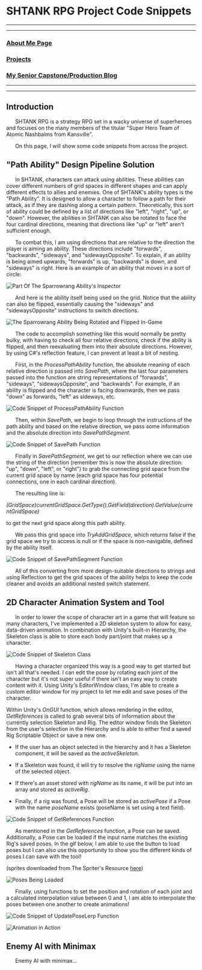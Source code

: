 # SHTANK RPG Project Code Snippets

---
---

### [About Me Page](https://matthewroy01.github.io/aboutme)

### [Projects](https://matthewroy01.github.io/index)

### [My Senior Capstone/Production Blog](https://matthewroy01.github.io/capstoneblog)

---
---

## Introduction

&nbsp;&nbsp;&nbsp;&nbsp;&nbsp;&nbsp;SHTANK RPG is a strategy RPG set in a wacky universe of superheroes and focuses on the many members of the titular "Super Hero Team of Atomic Nashbalms from Kansville".

&nbsp;&nbsp;&nbsp;&nbsp;&nbsp;&nbsp;On this page, I will show some code snippets from across the project.

## "Path Ability" Design Pipeline Solution

&nbsp;&nbsp;&nbsp;&nbsp;&nbsp;&nbsp;In SHTANK, characters can attack using abilities. These abilities can cover different numbers of grid spaces in different shapes and can apply different effects to allies and enemies. One of SHTANK's ability types is the "Path Ability". It is designed to allow a character to follow a path for their attack, as if they are dashing along a certain pattern. Theoretically, this sort of ability could be defined by a list of directions like "left", "right", "up", or "down". However, the abilities in SHTANK can also be rotated to face the four cardinal directions, meaning that directions like "up" or "left" aren't sufficient enough.

&nbsp;&nbsp;&nbsp;&nbsp;&nbsp;&nbsp;To combat this, I am using directions that are relative to the direction the player is aiming an ability. These directions include "forwards", "backwards", "sideways", and "sidewaysOpposite". To explain, if an ability is being aimed upwards, "forwards" is up, "backwards" is down, and "sideways" is right. Here is an example of an ability that moves in a sort of circle:

![Part Of The Sparrowrang Ability's Inspector](https://raw.githubusercontent.com/matthewroy01/matthewroy01.github.io/master/img/shtank/sparrowrang_inspector.PNG "Part Of The Sparrowrang Ability's Inspector")

&nbsp;&nbsp;&nbsp;&nbsp;&nbsp;&nbsp;And here is the ability itself being used on the grid. Notice that the ability can also be flipped, essentially causing the "sideways" and "sidewaysOpposite" instructions to switch directions.

![The Sparrowrang Ability Being Rotated and Flipped In-Game](https://raw.githubusercontent.com/matthewroy01/matthewroy01.github.io/master/img/shtank/sparrowrang_ingame.gif)

&nbsp;&nbsp;&nbsp;&nbsp;&nbsp;&nbsp;The code to accomplish something like this would normally be pretty bulky, with having to check all four relative directions, check if the ability is flipped, and then reevaluating them into their absolute directions. However, by using C#'s reflection feature, I can prevent at least a bit of nesting.

&nbsp;&nbsp;&nbsp;&nbsp;&nbsp;&nbsp;First, in the *ProcessPathAbility* function, the absolute meaning of each relative direction is passed into *SavePath*, where the last four parameters passed into the function are string representations of "forwards", "sideways", "sidewaysOpposite", and "backwards". For example, if an ability is flipped and the character is facing downwards, then we pass "down" as forwards, "left" as sideways, etc.

![Code Snippet of ProcessPathAbility Function](https://raw.githubusercontent.com/matthewroy01/matthewroy01.github.io/master/img/shtank/abilityprocessor_processpathability.PNG "Code Snippet of ProcessPathAbility Function")

&nbsp;&nbsp;&nbsp;&nbsp;&nbsp;&nbsp;Then, within *SavePath*, we begin to loop through the instructions of the path ability and based on the relative direction, we pass some information and the absolute direction into *SavePathSegment*.

![Code Snippet of SavePath Function](https://raw.githubusercontent.com/matthewroy01/matthewroy01.github.io/master/img/shtank/abilityprocessor_savepath.PNG "Code Snippet of SavePath Function")

&nbsp;&nbsp;&nbsp;&nbsp;&nbsp;&nbsp;Finally in *SavePathSegment*, we get to our reflection where we can use the string of the direction (remember this is now the absolute direction: "up", "down", "left", or "right") to grab the connecting grid space from the current grid space by name (each grid space has four potential connections, one in each cardinal direction).

&nbsp;&nbsp;&nbsp;&nbsp;&nbsp;&nbsp;The resulting line is:

*(GridSpace)currentGridSpace.GetType().GetField(direction).GetValue(currentGridSpace)*

to get the next grid space along this path ability.

&nbsp;&nbsp;&nbsp;&nbsp;&nbsp;&nbsp;We pass this grid space into *TryAddGridSpace*, which returns false if the grid space we try to access is null or if the space is non-navigable, defined by the ability itself.

![Code Snippet of SavePathSegment Function](https://raw.githubusercontent.com/matthewroy01/matthewroy01.github.io/master/img/shtank/abilityprocessor_savepathsegment.PNG "Code Snippet of SavePathSegment Function")

&nbsp;&nbsp;&nbsp;&nbsp;&nbsp;&nbsp;All of this converting from more design-suitable directions to strings and using Reflection to get the grid spaces of the ability helps to keep the code cleaner and avoids an additional nested switch statement.

## 2D Character Animation System and Tool

&nbsp;&nbsp;&nbsp;&nbsp;&nbsp;&nbsp;In order to lower the scope of character art in a game that will feature so many characters, I've implemented a 2D skeleton system to allow for easy, data-driven animation. In combination with Unity's built-in Hierarchy, the Skeleton class is able to store each body part/joint that makes up a character.

![Code Snippet of Skeleton Class](https://raw.githubusercontent.com/matthewroy01/matthewroy01.github.io/master/img/shtank/animtool_skeleton.PNG "Code Snippet of Skeleton Class")

&nbsp;&nbsp;&nbsp;&nbsp;&nbsp;&nbsp;Having a character organized this way is a good way to get started but isn't all that's needed. I can edit the pose by rotating each joint of the character but it's not super useful if there isn't an easy way to create content with it. Using Unity's EditorWindow class, I'm able to create a custom editor window for my project to let me edit and save poses of the character.

Within Unity's *OnGUI* function, which allows rendering in the editor, *GetReferences* is called to grab several bits of information about the currently selection Skeleton and Rig. The editor window finds the Skeleton from the user's selection in the Hierarchy and is able to either find a saved Rig Scriptable Object or save a new one.

* If the user has an object selected in the hierarchy and it has a Skeleton component, it will be saved as the *activeSkeleton*.

* If a Skeleton was found, it will try to resolve the *rigName* using the name of the selected object.

* If there's an asset stored with *rigName* as its name, it will be put into an array and stored as *activeRig*.

* Finally, if a rig was found, a Pose will be stored as *activePose* if a Pose with the name *poseName* exists (poseName is set using a text field).

![Code Snippet of GetReferences Function](https://raw.githubusercontent.com/matthewroy01/matthewroy01.github.io/master/img/shtank/animtool_getreferences.PNG "Code Snippet of GetReferences Function")

&nbsp;&nbsp;&nbsp;&nbsp;&nbsp;&nbsp;As mentioned in the *GetReferences* function, a Pose can be saved. Additionally, a Pose can be loaded if the input name matches the existing Rig's saved poses. In the gif below, I am able to use the button to load poses but I can also use this opportunity to show you the different kinds of poses I can save with the tool!

(sprites downloaded from The Spriter's Resource [here](https://www.spriters-resource.com/mobile/fireemblemheroes/sheet/104597/))

![Poses Being Loaded](https://raw.githubusercontent.com/matthewroy01/matthewroy01.github.io/master/img/shtank/animtool_loadingposes.gif)

&nbsp;&nbsp;&nbsp;&nbsp;&nbsp;&nbsp;Finally, using functions to set the position and rotation of each joint and a calculated interpolation value between 0 and 1, I am able to interpolate the poses between one another to create animations!

![Code Snippet of UpdatePoseLerp Function](https://raw.githubusercontent.com/matthewroy01/matthewroy01.github.io/master/img/shtank/animtool_updateposelerp.PNG "Code Snippet of UpdatePoseLerp Function")

![Animation in Action](https://raw.githubusercontent.com/matthewroy01/matthewroy01.github.io/master/img/shtank/animtool_animation.gif)

## Enemy AI with Minimax

&nbsp;&nbsp;&nbsp;&nbsp;&nbsp;&nbsp;Enemy AI with minimax...
